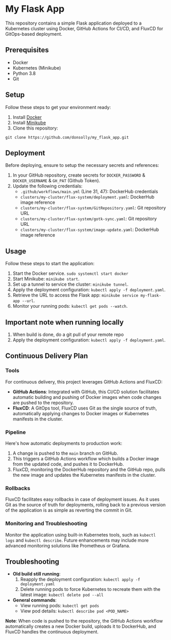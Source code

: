 # My Flask App

This repository contains a simple Flask application deployed to a Kubernetes cluster using Docker, GitHub Actions for CI/CD, and FluxCD for GitOps-based deployment.

## Prerequisites

- Docker
- Kubernetes (Minikube)
- Python 3.8
- Git

## Setup

Follow these steps to get your environment ready:

1. Install [Docker](https://docs.docker.com/get-docker/)
2. Install [Minikube](https://minikube.sigs.k8s.io/docs/start/) 
3. Clone this repository: 
```
git clone https://github.com/donsolly/my_flask_app.git
```

## Deployment

Before deploying, ensure to setup the necessary secrets and references:

1. In your GitHub repository, create secrets for `DOCKER_PASSWORD` & `DOCKER_USERNAME` & `GH_PAT` (Github Token).
2. Update the following credentials:
    - `.github/workflows/main.yml` (Line 31, 47): DockerHub credentials
    - `clusters/my-cluster/flux-system/deployment.yaml`: DockerHub image reference
    - `clusters/my-cluster/flux-system/GitRepository.yaml`: Git repository URL
    - `clusters/my-cluster/flux-system/gotk-sync.yaml`: Git repository URL
    - `clusters/my-cluster/flux-system/image-update.yaml`: DockerHub image reference

## Usage

Follow these steps to start the application:

1. Start the Docker service. `sudo systemctl start docker`
2. Start Minikube: `minikube start`.
3. Set up a tunnel to service the cluster: `minikube tunnel`.
4. Apply the deployment configuration: `kubectl apply -f deployment.yaml`.
5. Retrieve the URL to access the Flask app: `minikube service my-flask-app --url`.
6. Monitor your running pods: `kubectl get pods --watch`.


## Important note when running locally
1. When build is done, do a git pull of your remote repo
2. Apply the deployment configuration: `kubectl apply -f deployment.yaml`.

## Continuous Delivery Plan

### Tools

For continuous delivery, this project leverages GitHub Actions and FluxCD:

- **GitHub Actions**: Integrated with GitHub, this CI/CD solution facilitates automatic building and pushing of Docker images when code changes are pushed to the repository.
- **FluxCD**: A GitOps tool, FluxCD uses Git as the single source of truth, automatically applying changes to Docker images or Kubernetes manifests in the cluster.

### Pipeline

Here's how automatic deployments to production work:

1. A change is pushed to the `main` branch on GitHub.
2. This triggers a GitHub Actions workflow which builds a Docker image from the updated code, and pushes it to DockerHub.
3. FluxCD, monitoring the DockerHub repository and the GitHub repo, pulls the new image and updates the Kubernetes manifests in the cluster.

### Rollbacks

FluxCD facilitates easy rollbacks in case of deployment issues. As it uses Git as the source of truth for deployments, rolling back to a previous version of the application is as simple as reverting the commit in Git.

### Monitoring and Troubleshooting

Monitor the application using built-in Kubernetes tools, such as `kubectl logs` and `kubectl describe`. Future enhancements may include more advanced monitoring solutions like Prometheus or Grafana.

## Troubleshooting

- **Old build still running**:
    1. Reapply the deployment configuration: `kubectl apply -f deployment.yaml `
    2. Delete running pods to force Kubernetes to recreate them with the latest image: `kubectl delete pod --all`   
- **General commands**:
    - View running pods: `kubectl get pods`
    - View pod details: `kubectl describe pod <POD_NAME>`

**Note**: When code is pushed to the repository, the GitHub Actions workflow automatically creates a new Docker build, uploads it to DockerHub, and FluxCD handles the continuous deployment.